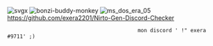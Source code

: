 ![svgx](https://user-images.githubusercontent.com/119492886/219857630-4c4e4735-aad1-4eb1-a2ef-b67116e4bd16.svg)
      ![bonzi-buddy-monkey](https://user-images.githubusercontent.com/119492886/219862796-9066188c-f0c9-4197-8f05-c900ad65cdc7.gif)
   ![ms_dos_era_05](https://user-images.githubusercontent.com/119492886/219864091-842c06e7-b1ac-45c2-a2b5-9c0aadf34286.gif)
https://github.com/exera2201/Nirto-Gen-Discord-Checker

                                              mon discord ' !" exera #9711' ;)
